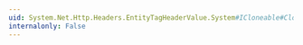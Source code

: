 ```yaml
---
uid: System.Net.Http.Headers.EntityTagHeaderValue.System#ICloneable#Clone
internalonly: False
---
```

